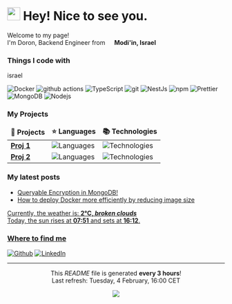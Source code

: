 <h1><img src="https://emojis.slackmojis.com/emojis/images/1531849430/4246/blob-sunglasses.gif?1531849430" width="30"/> Hey! Nice to see you.</h1>


<p>Welcome to my page! </br> I'm Doron, Backend Engineer from <img src="https://cdn-icons-png.flaticon.com/512/197/197560.png" width="13"/> <b>Modi'in, Israel</b></p>
<h3>Things I code with</h3>israel
<p>
  <img alt="Docker" src="https://img.shields.io/badge/-Docker-46a2f1?style=flat-square&logo=docker&logoColor=white" />
  <img alt="github actions" src="https://img.shields.io/badge/-Github_Actions-2088FF?style=flat-square&logo=github-actions&logoColor=white" />
  <img alt="TypeScript" src="https://img.shields.io/badge/-TypeScript-007ACC?style=flat-square&logo=typescript&logoColor=white" />
  <img alt="git" src="https://img.shields.io/badge/-Git-F05032?style=flat-square&logo=git&logoColor=white" />
  <img alt="NestJs" src="https://img.shields.io/badge/-NestJs-ea2845?style=flat-square&logo=nestjs&logoColor=white" />
  <img alt="npm" src="https://img.shields.io/badge/-NPM-CB3837?style=flat-square&logo=npm&logoColor=white" />
  <img alt="Prettier" src="https://img.shields.io/badge/-Prettier-F7B93E?style=flat-square&logo=prettier&logoColor=white" />
  <img alt="MongoDB" src="https://img.shields.io/badge/-MongoDB-13aa52?style=flat-square&logo=mongodb&logoColor=white" />
  <img alt="Nodejs" src="https://img.shields.io/badge/-Nodejs-43853d?style=flat-square&logo=Node.js&logoColor=white" />
</p>
<h3>My Projects</h3>
<table>
  <thead align="center">
    <tr border: none;>
      <td><b>🎁 Projects</b></td>
      <td><b>⭐ Languages</b></td>
      <td><b>📚 Technologies</b></td>
    </tr>
  </thead>
  <tbody>
    <tr>
      <td><a href=""><b>Proj 1</b></a></td>
      <td><img alt="Languages" src="https://img.shields.io/badge/-TypeScript-007ACC?style=flat-square&logo=typescript&logoColor=white"/></td>
      <td><img alt="Technologies" src="https://img.shields.io/badge/-Docker-46a2f1?style=flat-square&logo=docker&logoColor=white"/></td>
    </tr>
	  <tr>
      <td><a href="k"><b>Proj 2</b></a></td>
      <td><img alt="Languages" src="https://img.shields.io/badge/-TypeScript-007ACC?style=flat-square&logo=typescript&logoColor=white"/></td>
      <td><img alt="Technologies" src="https://img.shields.io/badge/-MongoDB-13aa52?style=flat-square&logo=mongodb&logoColor=white"/></td>
    </tr>
  </tbody>
</table>
<h3>My latest posts</h3>
<ul>
  <li><a href="https://www.linkedin.com/posts/doronf3_mongodb-acgachacoacnadgabracuacpacjacy-adaacpadgaclacnabrbackend-activity-7292113211556876288-BCNh?utm_source=share&utm_medium=member_desktop"/> Queryable Encryption in MongoDB!</i></li>
  <li><a href="https://www.linkedin.com/posts/doronf3_docker-devops-backenddevelopment-activity-7289211574597144576-tH9n?utm_source=share&utm_medium=member_desktop"/> How to deploy Docker more efficiently by reducing image size</i></li>
</ul>
Currently, the weather is: <b> 2°C, <i>broken clouds</i></b></br>Today, the sun rises at <b>07:51</b> and sets at <b>16:12</b>.</p>
<h3>Where to find me</h3>
<p><a href="https://github.com/DoronF3" target="_blank"><img alt="Github" src="https://img.shields.io/badge/GitHub-%2312100E.svg?&style=for-the-badge&logo=Github&logoColor=white" /></a> <a href="https://www.linkedin.com/in/DoronF3" target="_blank"><img alt="LinkedIn" src="https://img.shields.io/badge/linkedin-%230077B5.svg?&style=for-the-badge&logo=linkedin&logoColor=white" /></a> 
</p>

------------
<p align="center">This <i>README</i> file is generated <b>every 3 hours</b>!</br>Last refresh: Tuesday, 4 February, 16:00 CET<br /></p>
<p align="center"><img src="https://github.com/thmsgbrt/thmsgbrt/workflows/README%20build/badge.svg" /> </p>

